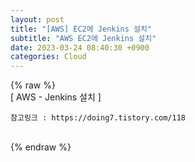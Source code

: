 ```yaml
---  
layout: post  
title: "[AWS] EC2에 Jenkins 설치"  
subtitle: "AWS EC2에 Jenkins 설치"  
date: 2023-03-24 08:40:30 +0900  
categories: Cloud  
---  
```

{% raw %}  
[ AWS - Jenkins 설치 ]   
  
	참고링크 : https://doing7.tistory.com/118  
  
  
                                                                        
{% endraw %}